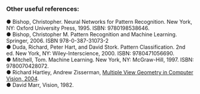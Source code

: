 ### Other useful references:
●	Bishop, Christopher. Neural Networks for Pattern Recognition. New York, NY: Oxford University Press, 1995. ISBN: 9780198538646. <br>
●	Bishop, Christopher M. Pattern Recognition and Machine Learning. Springer, 2006. ISBN 978-0-387-31073-2 <br>
●	Duda, Richard, Peter Hart, and David Stork. Pattern Classification. 2nd ed. New York, NY: Wiley-Interscience, 2000. ISBN: 9780471056690. <br>
●	Mitchell, Tom. Machine Learning. New York, NY: McGraw-Hill, 1997. ISBN: 9780070428072. <br>
●	Richard Hartley, Andrew Zisserman, [Multiple View Geometry in Computer Vision, 2004](https://www.amazon.com/Multiple-View-Geometry-Computer-Vision/dp/0521540518/ref=as_li_ss_tl?_encoding=UTF8&psc=1&refRID=D3KAKQ6RAYTHZKNC8X7R&linkCode=sl1&tag=inspiredalgor-20&linkId=ddee98ca55e5cdf59df34039f578a504&language=en_US). <br>
●	David Marr, Vision, 1982. <br>
